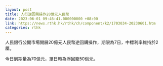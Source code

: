 ```yaml
---
layout: post
title: 人行逆回購操作20億元人民幣
date: 2023-06-01 09:46:41.000000000 +08:00
link: https://news.rthk.hk/rthk/ch/component/k2/1703034-20230601.htm
categories: rthk
---
```


人民銀行公開市場開展20億元人民幣逆回購操作，期限為7日，中標利率維持於2厘。

今日到期量為70億元，單日轉為淨回籠50億元。
